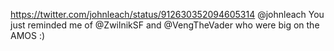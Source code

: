 https://twitter.com/johnleach/status/912630352094605314 @johnleach You just reminded me of @ZwilnikSF and @VengTheVader who were big on the AMOS :)